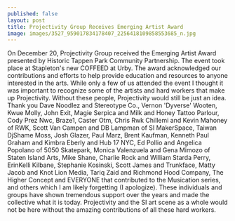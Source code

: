 ```yaml
---
published: false
layout: post
title: Projectivity Group Receives Emerging Artist Award
image: images/3527_959017834178407_2256418109858553685_n.jpg
---
```

On December 20, Projectivity Group received the Emerging Artist Award presented by Historic Tappen Park Community Partnership. The event took place at Stapleton's new COFFEED at Urby. The award acknowledged our contributions and efforts to help provide education and resources to anyone interested in the arts. While only a few of us attended the event I thought it was important to recognize some of the artists and hard workers that make up Projectivity. Without these people, Projectivity would still be just an idea. Thank you Dave Noodlez and Stereotype Co., Vernon 'Dyverse' Wooten, Kwue Molly, John Exit, Magie Serpica and Milk and Honey Tattoo Parlour, Cody Prez Nwc, Braze1, Caster Otm, Chris Rwk Chillemi and Kevin Mahoney of RWK, Scott Van Campen and DB Lampman of SI MakerSpace, Taiwan DjShame Moss, Josh Glazer, Paul Marz, Brent Kaufman, Kenneth Paul Graham and Kimbra Eberly and Hub 17 NYC, Ed Pollio and Angelica Popolano of 5050 Skatepark, Monica Valenzuela and Gena Mimozo of Staten Island Arts, Mike Shane, Charlie Rock and William Starda Perry, ErinKelli Kilbane, Stephanie Kosinski, Scott James and Trunkface, Matty Jacob and Knot Lion Media, Tariq Zaid and Richmond Hood Company, The Higher Concept and EVERYONE that contributed to the Musication series, and others which I am likely forgetting (I apologize). These individuals and groups have shown tremendous support over the years and made the collective what it is today. Projectivity and the SI art scene as a whole would not be here without the amazing contributions of all these hard workers.
